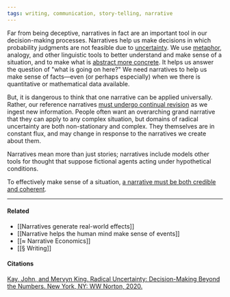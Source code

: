 ```yaml
---
tags: writing, communication, story-telling, narrative
---
```


Far from being deceptive, narratives in fact are an important tool in our decision-making processes. Narratives help us make decisions in which probability judgments are not feasible due to [uncertainty](https://publish.obsidian.md/mobydiction/notes/Different+kinds+of+uncertainty). We use [metaphor](https://publish.obsidian.md/mobydiction/notes/Metaphors+structure+our+interpretation+of+the+world), analogy, and other linguistic tools to better understand and make sense of a situation, and to make what is [abstract more concrete](https://publish.obsidian.md/mobydiction/notes/Personas+make+abstract+research+concrete+for+design+teams). It helps us answer the question of "what is going on here?" We need narratives to help us make sense of facts—even (or perhaps especially) when we there is quantitative or mathematical data available.

But, it is dangerous to think that one narrative can be applied universally. Rather, our reference narratives [must undergo continual revision](https://publish.obsidian.md/mobydiction/notes/Our+models+for+understanding+dynamic+situation+should+undergo+constant+revision.) as we ingest new information. People often want an overarching grand narrative that they can apply to any complex situation, but domains of radical uncertainty are both non-stationary and complex. They themselves are in constant flux, and may change in response to the narratives we create about them.

Narratives mean more than just stories; narratives include models other tools for thought that suppose fictional agents acting under hypothetical conditions.

To effectively make sense of a situation, [a narrative must be both credible and coherent](https://publish.obsidian.md/mobydiction/notes/Narratives+should+be+credible+and+coherent+but+not+necessarily+true).

---

#### Related

- [[Narratives generate real-world effects]]
- [[Narrative helps the human mind make sense of events]]
- [[≈ Narrative Economics]]
- [[§ Writing]]

#### Citations

[Kay, John, and Mervyn King. Radical Uncertainty: Decision-Making Beyond the Numbers. New York, NY: WW Norton, 2020.](https://publish.obsidian.md/mobydiction/notes/%E2%89%88+King+and+Kay+-+Radical+Uncertainty)